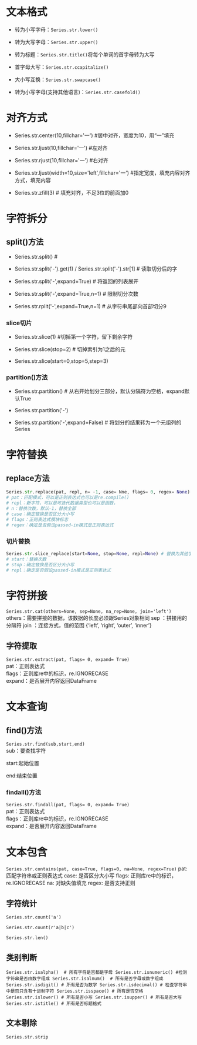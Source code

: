 # 文本格式

- 转为小写字母：`Series.str.lower()`

- 转为大写字母：`Series.str.upper()`

- 转为标题：`Series.str.title()`将每个单词的首字母转为大写

- 首字母大写：`Series.str.ccapitalize()`

- 大小写互换：`Series.str.swapcase()`

- 转为小写字母(支持其他语言)：`Series.str.casefold()`

# 对齐方式

- Series.str.center(10,fillchar='一') #居中对齐，宽度为10，用“一”填充

- Series.str.ljust(10,fillchar='一') #左对齐

- Series.str.rjust(10,fillchar='一') #右对齐

- Series.str.ljust(width=10,size='left',fillchar='一') #指定宽度，填充内容对齐方式，填充内容

- Series.str.zfill(3) # 填充对齐，不足3位的前面加0

# 字符拆分

## split()方法

- Series.str.split() # 

- Series.str.split('-').get(1)  / Series.str.split('-').str[1]  # 读取切分后的字

- Series.str.split('-',expand=True) # 将返回的列表展开

- Series.str.split('-',expand=True,n=1) # 限制切分次数

- Series.str.rplit('-',expand=True,n=1) # 从字符串尾部向首部切分9

### slice切片

- Series.str.slice(1) #切掉第一个字符，留下剩余字符 

- Series.str.slice(stop=2) # 切掉索引为1之后的元

- Series.str.slice(start=0,stop=5,step=3)

### partition()方法

- Series.str.partition()  # 从右开始划分三部分，默认分隔符为空格，expand默认True

- Series.str.partition('-') 

- Series.str.partition('-',expand=False) # 将划分的结果转为一个元组列的Series

# 字符替换

## replace方法

```python
Series.str.replace(pat, repl, n= -1, case= Nne, flags= 0, regex= None)
# pat：匹配模式，可以是正则表达式也可以是re.compile()
# repl：新字符，可以是可迭代数据类型也可以是函数，
# n：替换次数，默认-1，替换全部
# case：确定替换是否区分大小写
# flags：正则表达式模块标志
# regex：确定是否假设passed-in模式是正则表达式
```

### 切片替换

```python
Series.str.slice_replace(start=None, stop=None, repl=None) # 替换为其他字符串
# start：替换次数
# stop：确定替换是否区分大小写
# repl：确定是否假设passed-in模式是正则表达式
```

# 字符拼接

`Series.str.cat(others=None, sep=None, na_rep=None, join='left')`
others：需要拼接的数据，该数据的长度必须跟Series对象相同
sep ：拼接用的分隔符
join ：连接方式，值的范围 {‘left’, ‘right’, ‘outer’, ‘inner’}

## 字符提取

`Series.str.extract(pat, flags= 0, expand= True)`  
pat：正则表达式  
flags：正则库re中的标识，re.IGNORECASE  
expand：是否展开内容返回DataFrame

# 文本查询

## find()方法

`Series.str.find(sub,start,end)`  
sub：要查找字符

start:起始位置

end:结束位置

### findall()方法

`Series.str.findall(pat, flags= 0, expand= True)`  
pat：正则表达式  
flags：正则库re中的标识，re.IGNORECASE  
expand：是否展开内容返回DataFrame

# 文本包含

`Series.str.contains(pat, case=True, flags=0, na=None, regex=True)`
pat: 匹配字符串或正则表达式
case: 是否区分大小写
flags: 正则库re中的标识，re.IGNORECASE
na: 对缺失值填充
regex: 是否支持正则

## 字符统计

`Series.str.count('a') `

`Series.str.count(r'a|b|c')`

 `Series.str.len()`

## 类别判断

`Series.str.isalpha()  # 所有字符是否都是字母
Series.str.isnumeric() #检测字符串是否由数字组成
Series.str.isalnum()  # 所有是否字母或数字组成
Series.str.isdigit() # 所有是否为数字
Series.str.isdecimal() # 检查字符串中是否只含有十进制字符
Series.str.isspace() # 所有是否空格
Series.str.islower() # 所有是否小写
Series.str.isupper() # 所有是否大写
Series.str.istitle() # 所有是否标题格式`

## 文本剔除

`Series.str.strip`
